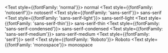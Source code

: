 <Text style={{fontFamily: 'normal'}}> normal </Text>
<Text style={{fontFamily: 'notoserif'}}> notoserif </Text>
<Text style={{fontFamily: 'sans-serif'}}> sans-serif </Text>
<Text style={{fontFamily: 'sans-serif-light'}}> sans-serif-light </Text>
<Text style={{fontFamily: 'sans-serif-thin'}}> sans-serif-thin </Text>
<Text style={{fontFamily: 'sans-serif-condensed'}}> sans-serif-condensed </Text>
<Text style={{fontFamily: 'sans-serif-medium'}}> sans-serif-medium </Text>
<Text style={{fontFamily: 'serif'}}> serif </Text>
<Text style={{fontFamily: 'Roboto'}}> Roboto </Text>
<Text style={{fontFamily: 'monospace'}}> monospace </Text>
